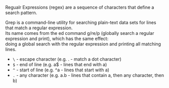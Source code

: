 Regualr Expressions (regex) are a sequence of characters that define a search pattern.


Grep is a command-line utility for searching plain-text data sets for lines that match a regular expression.  
Its name comes from the ed command g/re/p (globally search a regular expression and print), which has the same effect:  
doing a global search with the regular expression and printing all matching lines.  

- `\` - escape character (e.g. \. - match a dot character)
- `$` - end of line (e.g. a$ - lines that end with a)
- `^` - start of line (e.g. ^a - lines that start with a)
- `.` - any character (e.g. a.b - lines that contain a, then any character, then b)
